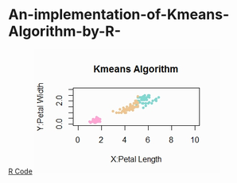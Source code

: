 # An-implementation-of-Kmeans-Algorithm-by-R-
[R Code](https://github.com/CubatLin/An-implementation-of-Kmeans-Algorithm-by-R-/blob/master/kmeans_MIACadm.R)
![image](https://github.com/CubatLin/An-implementation-of-Kmeans-Algorithm-by-R-/blob/master/KmeansVisulization.jpeg)
